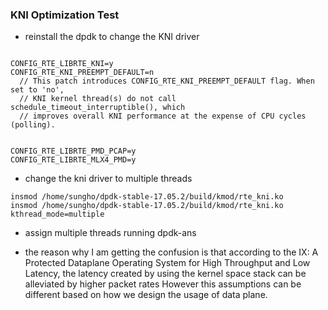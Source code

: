 ### KNI Optimization Test

- reinstall the dpdk to change the KNI driver
```

CONFIG_RTE_LIBRTE_KNI=y
CONFIG_RTE_KNI_PREEMPT_DEFAULT=n  
  // This patch introduces CONFIG_RTE_KNI_PREEMPT_DEFAULT flag. When set to 'no',
  // KNI kernel thread(s) do not call schedule_timeout_interruptible(), which
  // improves overall KNI performance at the expense of CPU cycles (polling).


CONFIG_RTE_LIBRTE_PMD_PCAP=y
CONFIG_RTE_LIBRTE_MLX4_PMD=y

```

- change the kni driver to multiple threads
```
insmod /home/sungho/dpdk-stable-17.05.2/build/kmod/rte_kni.ko
insmod /home/sungho/dpdk-stable-17.05.2/build/kmod/rte_kni.ko kthread_mode=multiple

```


- assign multiple threads running dpdk-ans








- the reason why I am getting the confusion is that according to the IX: A Protected Dataplane Operating System for
High Throughput and Low Latency, the latency created by using the kernel space stack can be alleviated by higher packet rates
However this assumptions can be different based on how we design the usage of data plane.

